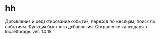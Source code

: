 hh
==
Добавление и редактирование событий, переход по месяцам, поиск по событиям. Функция быстрого добавления. Сохранение календаря в localStorage. ver. 1.0.18
